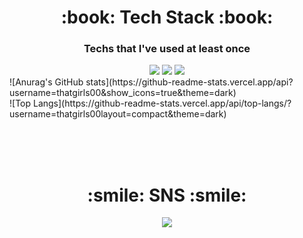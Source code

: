 <div align=center><h1>:book: Tech Stack :book:</h1></div>
<div align=center><h3>Techs that I've used at least once</h3></div>
<div align=center>

  <img src="https://img.shields.io/badge/C-A8B9CC?style=flat-square&logo=C&logoColor=white"/>
  <img src="https://img.shields.io/badge/Python-3766AB?style=flat-square&logo=Python&logoColor=white"/>
  <img src="https://img.shields.io/badge/Java-2C2255?style=flat-square&logo=Eclipse IDE&logoColor=white"/>
  <br>
  
</div>

<div align="center"></div>![Anurag's GitHub stats](https://github-readme-stats.vercel.app/api?username=thatgirls00&show_icons=true&theme=dark)

<div align="center"></div>![Top Langs](https://github-readme-stats.vercel.app/api/top-langs/?username=thatgirls00layout=compact&theme=dark)<div align="center"></div>


<br><br><br>

<div align=center><h1>:smile: SNS :smile:</h1></div>
<div align=center>
<a href="https://www.instagram.com/thatgirls00/"><img src="https://img.shields.io/badge/Instagram-E4405F?style=flat-square&logo=Instagram&logoColor=white"/></a>
</div>
